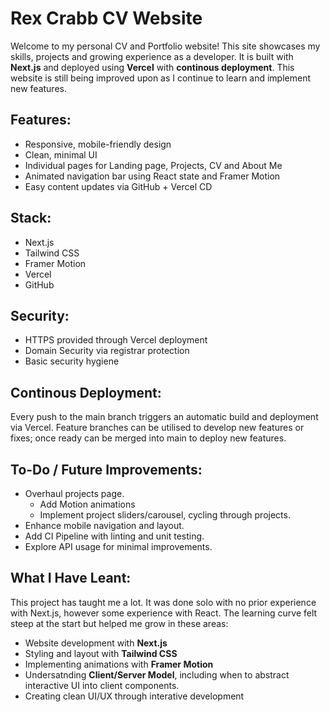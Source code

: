 # Rex Crabb CV Website
Welcome to my personal CV and Portfolio website!
This site showcases my skills, projects and growing experience as a developer. It is built with **Next.js** and deployed using **Vercel** with **continous deployment**.
This website is still being improved upon as I continue to learn and implement new features.

## Features:
- Responsive, mobile-friendly design
- Clean, minimal UI
- Individual pages for Landing page, Projects, CV and About Me
- Animated navigation bar using React state and Framer Motion
- Easy content updates via GitHub + Vercel CD

## Stack:
- Next.js
- Tailwind CSS
- Framer Motion
- Vercel
- GitHub

## Security:
- HTTPS provided through Vercel deployment
- Domain Security via registrar protection
- Basic security hygiene

## Continous Deployment:
Every push to the main branch triggers an automatic build and deployment via Vercel.
Feature branches can be utilised to develop new features or fixes; once ready can be merged into main to deploy new features.

## To-Do / Future Improvements:
- Overhaul projects page.
    - Add Motion animations 
    - Implement project sliders/carousel, cycling through projects.
- Enhance mobile navigation and layout.
- Add CI Pipeline with linting and unit testing.
- Explore API usage for minimal improvements.


## What I Have Leant:
This project has taught me a lot. It was done solo with no prior experience with Next.js, however some experience with React. The learning curve felt steep at the start but helped me grow in these areas:
- Website development with **Next.js**
- Styling and layout with **Tailwind CSS**
- Implementing animations with **Framer Motion**
- Undersatnding **Client/Server Model**, including when to abstract interactive UI into client components.
- Creating clean UI/UX through interative development